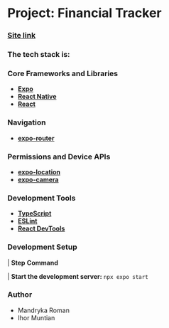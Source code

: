 # Project: Financial Tracker
### [Site link](https://tracker-finansowy.netlify.app/)

### The tech stack is:

### Core Frameworks and Libraries
- **[Expo](https://expo.dev/)**
- **[React Native](https://reactnative.dev/)**
- **[React](https://reactjs.org/)**

### Navigation
- **[expo-router](https://docs.expo.dev/versions/latest/sdk/router/)**

### Permissions and Device APIs
- **[expo-location](https://docs.expo.dev/versions/latest/sdk/location/)**
- **[expo-camera](https://docs.expo.dev/versions/latest/sdk/camera/)**

### Development Tools
- **[TypeScript](https://www.typescriptlang.org/)**
- **[ESLint](https://eslint.org/)**
- **[React DevTools](https://reactjs.org/blog/2019/08/15/new-react-devtools.html)**

### Development Setup

| **Step**                                **Command**

| **Start the development server:**       `npx expo start`

### Author

- Mandryka Roman
- Ihor Muntian

